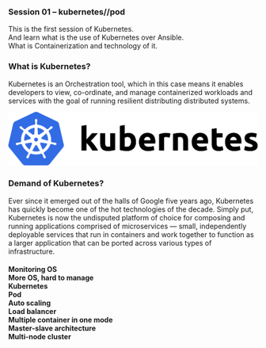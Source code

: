 ### Session 01 – kubernetes//pod
This is the first session of  Kubernetes.<br>
And learn what is the use of Kubernetes over Ansible.<br>
What is Containerization and technology of it.
<br>
### What is Kubernetes?
Kubernetes is an Orchestration tool, which in this case means it enables developers to view, co-ordinate, and manage containerized workloads and services with the goal of running resilient distributing distributed systems.

![](images/main.png)
### Demand of Kubernetes?
Ever since it emerged out of the halls of Google five years ago, Kubernetes has quickly become one of the hot technologies of the decade. 
Simply put, Kubernetes is now the undisputed platform of choice for composing and running applications comprised of microservices — small, independently deployable 
services that run in containers and work together to function as a larger application that can be ported across various types of infrastructure.

<h4>Monitoring OS<br>
 More OS, hard to manage<br>
 Kubernetes<br>
 Pod<br>
 Auto scaling<br>
 Load balancer<br>
 Multiple container in one mode<br>
 Master-slave architecture<br>
 Multi-node cluster<br>

